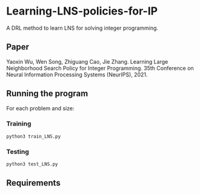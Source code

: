 # Learning-LNS-policies-for-IP

A DRL method to learn LNS for solving integer programming.

## Paper

Yaoxin Wu, Wen Song, Zhiguang Cao, Jie Zhang. Learning Large Neighborhood Search Policy for Integer Programming. 35th Conference on Neural Information Processing Systems (NeurIPS), 2021.

## Running the program

For each problem and size:

### Training

```
python3 train_LNS.py
```

### Testing

```
python3 test_LNS.py
```

## Requirements

